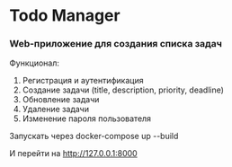 # Todo Manager

### Web-приложение для создания списка задач

Функционал:

1) Регистрация и аутентификация 
2) Создание задачи (title, description, priority, deadline)
3) Обновление задачи
4) Удаление задачи
5) Изменение пароля пользователя

Запускать через docker-compose up --build

И перейти на http://127.0.0.1:8000